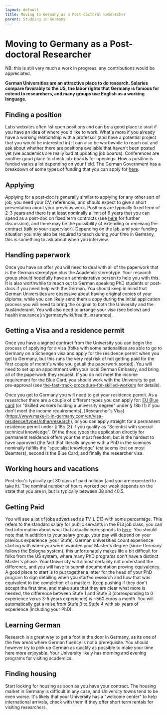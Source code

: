 ```yaml
---
layout: default
title: Moving to Germany as a Post-doctoral Researcher
parent: Studying in Germany
---
```


# Moving to Germany as a Post-doctoral Researcher

NB: this is still very much a work in progress, any contributions would be appreciated.

**German Universities are an attractive place to do research. Salaries compare favorably to the US, the labor rights that Germany is famous for extend to researchers, and many groups use English as a working language.**

## Finding a position
Labs websites often list open positions and can be a good place to start if you have an idea of where you'd like to work. What's more if you already have a working relationship with a professor (and have a potential project that you would be interested in) it can also be worthwhile to reach out and ask about whether there are positions available that haven't been posted yet (we academics are really bad at updating job boards). Conferences are another good place to check job-boards for openings. How a position is funded varies a lot depending on your field. The German Government has a breakdown of some types of funding that you can apply for [here](https://www.research-in-germany.org/en/your-goal/postdoc/funding-programmes.html).
 
## Applying
Applying for a post-doc is generally similar to applying for any other sort of job, you need your CV, references, and should expect to give a short presentation about your previous work. Positions are typically fixed term of 2-3 years and there is at least nominally a limit of 6 years that you can spend as a post-doc on fixed term contracts (see [here](https://www.juno.hhu.de/en/career/academic-career/academic-employment-law) for further discussion), and there may be the possibility of extending or renewing the contract (talk to your supervisor). Depending on the lab, and your funding situation you may also be required to teach during your time in Germany, this is something to ask about when you interview.


## Handling paperwork
Once you have an offer you will need to deal with all of the paperwork that is the German stereotype plus the Academic stereotype. Your research group should hopefully have an administrative person to help you with this. It is also worthwhile to reach out to German speaking PhD students or post-docs if you need help with the German. You should keep in mind that German Universities are obsessive about having original copies of your diploma, while you can likely send them a copy during the initial application process you will need to bring the original to both the University and the Ausländeramt. You will also need to arrange your visa (see below) and health insurance(/r/germany/wiki/health_insurance).

## Getting a Visa and a residence permit
Once you have a signed contract from the University you can begin the process of applying for a visa (folks with some nationalities are able to go to Germany on a Schengen visa and apply for the residence permit when you get to Germany, but this runs the very real risk of not getting paid for the first couple of month's while you get all the paperwork sorted). You will need to set up an appointment with your local German Embassy, and bring all of the paperwork they request. If you do not meet the income requirement for the Blue Card, you should work with the University to get pre-approval (see [the-fast-track-procedure-for-skilled-workers](https://www.make-it-in-germany.com/en/looking-for-foreign-professionals/targeted-recruitment/entering-working-in-germany/the-fast-track-procedure-for-skilled-workers) for details).

Once you get to Germany you will need to get your residence permit. As a researcher there are a couple of different types you can apply for: [EU Blue card](https://www.make-it-in-germany.com/en/visa-residence/types/eu-blue-card) (or "Skilled workers holding a university degree" under § 18b (1) if you don't meet the income requirements), [Researcher's Visa] (https://www.make-it-in-germany.com/en/visa-residence/types/other/research), or you can apply straight for a permanent residence permit under § 18c (3) if you qualify as "Scientist with special technical knowledge". Of the three types the application directly for permanent residence offers your the most freedom, but is the hardest to have approved (the fact that literally anyone with a PhD in the sciences nominally fulfills the "specialist knowledge" test seems lost on most Beamters), second is the Blue Card, and finally the researcher visa.

## Working hours and vacations
Post-doc's typically get 30 days of paid holiday (and you are expected to take it). The nominal number of hours worked per week depends on the state that you are in, but is typically between 38 and 40.5.

## Getting Paid
You will see a lot of jobs advertised as TV-L E13 with some percentage. This refers to the standard salary for public servants in the E13 job class, you can find information about what that actually corresponds to [here](https://oeffentlicher-dienst.info/tv-l/allg/). You should note that in addition to your salary group, your pay will depend on your previous experience (your Stufe). German universities count experience starting with when you were awarded your Master's degree (since Germany follows the Bologna system), this unfortunately makes life a bit difficult for folks from the US system, where many PhD programs don't have a distinct Master's phase. Your University will almost certainly not understand the difference, and you will have to submit documentation proving equivalency. A good place to start is to put together a letter for the head of your PhD program to sign detailing when you started research and how that was equivalent to the completion of a masters. Keep pushing if they don't accept the first time, and make sure that they are clear what more is needed, the difference between Stufe 1 and Stufe 3 (corresponding to 0 experience verus 3-5 years experience) is ~560 euros a month. You will automatically get a raise from Stufe 3 to Stufe 4 with six years of experience (including your PhD).

## Learning German
Research is a great way to get a foot in the door in Germany, as its one of the few areas where German fluency is not a prerequisite. You should however try to pick up German as quickly as possible to make your time here more enjoyable. Your University likely has morning and evening programs for visiting academics.

## Finding housing
Start looking for housing as soon as you have your contract. The housing market in Germany is difficult in any case, and University towns tend to be even worse. It's likely that your University has a "welcome center" to help international arrivals, check with them if they offer short term rentals for visiting researchers.
